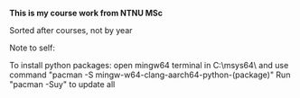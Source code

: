 **This is my course work from NTNU MSc**

Sorted after courses, not by year


Note to self:

To install python packages:
open mingw64 terminal in C:\msys64\ and use command "pacman -S mingw-w64-clang-aarch64-python-(package)"
Run "pacman -Suy" to update all
